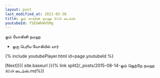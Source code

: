 ```yaml
---
layout: post
last_modified_at: 2021-03-30
title: ஓம் சாக்ரின் நமஹ ௧௦௮ டைம்ஸ்
youtubeId: fSEGWkWVhMg
---
```

 
 
 ஓம் யோகினி நமஹ  
 
 -  ஒரு பெரிய யோகியில் யார் 
 
  
 
  
 
 
 
 
 
 


{% include youtubePlayer.html id=page.youtubeId %}
 
[Next]({{ site.baseurl }}{% link  split2/_posts/2015-08-14-ஓம் ஜெற்றே நமஹ ௧௦௮ டைம்ஸ்.md%})
 
